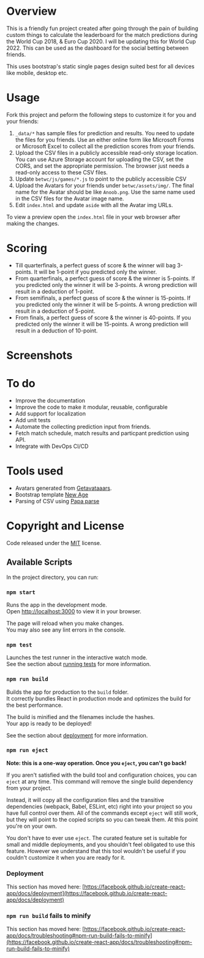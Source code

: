 # Overview
This is a friendly fun project created after going through the pain of building custom things to calculate the leaderboard for the match predictions during the World Cup 2018, & Euro Cup 2020. I will be updating this for World Cup 2022. This can be used as the dashboard for the social betting between friends.

This uses bootstrap's static single pages design suited best for all devices like mobile, desktop etc.

# Usage
Fork this project and peform the following steps to customize it for you and your friends:
1. `_data/*` has sample files for prediction and results. You need to update the files for you friends. Use an either online form like Microsoft Forms or Microsoft Excel to collect all the prediction scores from your friends.
2. Upload the CSV files in a publicly accessible read-only storage location. You can use Azure Storage account for uploading the CSV, set the CORS, and set the appropriate permission. The browser just needs a read-only access to these CSV files.
3. Update `betwc/js/games/*.js` to point to the publicly accessible CSV
4. Upload the Avatars for your friends under `betwc/assets/img/`. The final name for the Avatar should be like `Anoob.png`. Use the same name used in the CSV files for the Avatar image name. 
5. Edit `index.html` and update `aside` with all the Avatar img URLs.

To view a preview open the `index.html` file in your web browser after making the changes.

# Scoring
- Till quarterfinals, a perfect guess of score & the winner will bag 3-points. It will be 1-point if you predicted only the winner.
- From quarterfinals, a perfect guess of score & the winner is 5-points. If you predicted only the winner it will be 3-points. A wrong prediction will result in a deduction of 1-point.
- From semifinals, a perfect guess of score & the winner is 15-points. If you predicted only the winner it will be 5-points. A wrong prediction will result in a deduction of 5-point.
- From finals, a perfect guess of score & the winner is 40-points. If you predicted only the winner it will be 15-points. A wrong prediction will result in a deduction of 10-point.

# Screenshots


# To do
- Improve the documentation
- Improve the code to make it modular, reusable, configurable
- Add support for localization
- Add unit tests
- Automate the collecting prediction input from friends.
- Fetch match schedule, match results and particpant prediction using API.
- Integrate with DevOps CI/CD

# Tools used
- Avatars generated from [Getavataaars](https://getavataaars.com).
- Bootstrap template [New Age](https://github.com/BlackrockDigital/startbootstrap-new-age)
- Parsing of CSV using [Papa parse](http://papaparse.com/)

# Copyright and License
Code released under the [MIT](https://github.com/anoobbacker/betwc/blob/master/LICENSE) license.

## Available Scripts

In the project directory, you can run:

### `npm start`

Runs the app in the development mode.\
Open [http://localhost:3000](http://localhost:3000) to view it in your browser.

The page will reload when you make changes.\
You may also see any lint errors in the console.

### `npm test`

Launches the test runner in the interactive watch mode.\
See the section about [running tests](https://facebook.github.io/create-react-app/docs/running-tests) for more information.

### `npm run build`

Builds the app for production to the `build` folder.\
It correctly bundles React in production mode and optimizes the build for the best performance.

The build is minified and the filenames include the hashes.\
Your app is ready to be deployed!

See the section about [deployment](https://facebook.github.io/create-react-app/docs/deployment) for more information.

### `npm run eject`

**Note: this is a one-way operation. Once you `eject`, you can't go back!**

If you aren't satisfied with the build tool and configuration choices, you can `eject` at any time. This command will remove the single build dependency from your project.

Instead, it will copy all the configuration files and the transitive dependencies (webpack, Babel, ESLint, etc) right into your project so you have full control over them. All of the commands except `eject` will still work, but they will point to the copied scripts so you can tweak them. At this point you're on your own.

You don't have to ever use `eject`. The curated feature set is suitable for small and middle deployments, and you shouldn't feel obligated to use this feature. However we understand that this tool wouldn't be useful if you couldn't customize it when you are ready for it.

### Deployment

This section has moved here: [https://facebook.github.io/create-react-app/docs/deployment](https://facebook.github.io/create-react-app/docs/deployment)

### `npm run build` fails to minify

This section has moved here: [https://facebook.github.io/create-react-app/docs/troubleshooting#npm-run-build-fails-to-minify](https://facebook.github.io/create-react-app/docs/troubleshooting#npm-run-build-fails-to-minify)
